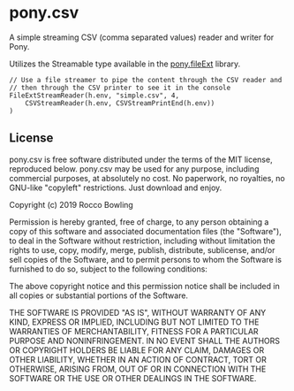 # pony.csv

A simple streaming CSV (comma separated values) reader and writer for Pony.

Utilizes the Streamable type available in the [pony.fileExt](https://github.com/KittyMac/pony.fileExt) library.

```
// Use a file streamer to pipe the content through the CSV reader and 
// then through the CSV printer to see it in the console
FileExtStreamReader(h.env, "simple.csv", 4,
	CSVStreamReader(h.env, CSVStreamPrintEnd(h.env))
)
```


## License

pony.csv is free software distributed under the terms of the MIT license, reproduced below. pony.csv may be used for any purpose, including commercial purposes, at absolutely no cost. No paperwork, no royalties, no GNU-like "copyleft" restrictions. Just download and enjoy.

Copyright (c) 2019 Rocco Bowling

Permission is hereby granted, free of charge, to any person obtaining a copy of this software and associated documentation files (the "Software"), to deal in the Software without restriction, including without limitation the rights to use, copy, modify, merge, publish, distribute, sublicense, and/or sell copies of the Software, and to permit persons to whom the Software is furnished to do so, subject to the following conditions:

The above copyright notice and this permission notice shall be included in all copies or substantial portions of the Software.

THE SOFTWARE IS PROVIDED "AS IS", WITHOUT WARRANTY OF ANY KIND, EXPRESS OR IMPLIED, INCLUDING BUT NOT LIMITED TO THE WARRANTIES OF MERCHANTABILITY, FITNESS FOR A PARTICULAR PURPOSE AND NONINFRINGEMENT. IN NO EVENT SHALL THE AUTHORS OR COPYRIGHT HOLDERS BE LIABLE FOR ANY CLAIM, DAMAGES OR OTHER LIABILITY, WHETHER IN AN ACTION OF CONTRACT, TORT OR OTHERWISE, ARISING FROM, OUT OF OR IN CONNECTION WITH THE SOFTWARE OR THE USE OR OTHER DEALINGS IN THE SOFTWARE.